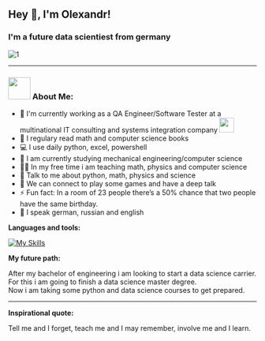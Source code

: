 ## Hey 👋, I'm Olexandr! 
### I'm a future data scientiest from germany 
![1](https://user-images.githubusercontent.com/92121260/178972378-8d121a3f-08e6-435a-8d24-a3c2e73d7171.gif)
<hr style="border-width:1px;">

### <img src="https://github.com/TheDudeThatCode/TheDudeThatCode/blob/master/Assets/Developer.gif" width="45" /> About Me:

- 🏦 I'm currently working as a QA Engineer/Software Tester at a multinational IT consulting and systems integration company 
      <img src="https://media.giphy.com/media/WUlplcMpOCEmTGBtBW/giphy.gif" width="30">
- 📝 I regulary read math and computer science books
- 💻 I use daily python, excel, powershell
- 📖 I am currently studying mechanical engineering/computer science
- 👨‍🎓 In my free time i am teaching math, physics and computer science
- 💬 Talk to me about python, math, physics and science
- 👯 We can connect to play some games and have a deep talk
- ⚡ Fun fact: In a room of 23 people there’s a 50% chance that two people have the same birthday.
- 🧑‍ I speak german, russian and english

**Languages and tools:**  

[![My Skills](https://skills.thijs.gg/icons?i=html,css,js,py,mysql)](https://skills.thijs.gg)

**My future path:**  

After my bachelor of engineering i am looking to start a data science carrier. <br>
For this i am going to finish a data science master degree.<br>
Now i am taking some python and data science courses to get prepared.

<hr style="border-width:1px;">

**Inspirational quote:**  

Tell me and I forget, teach me and I may remember, involve me and I learn.
